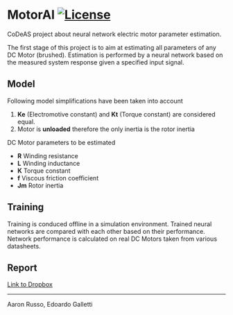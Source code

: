 # MotorAI [![License](https://img.shields.io/badge/License-MIT-red.svg?longCache=true&style=flat-square)](LICENSE)
CoDeAS project about neural network electric motor parameter estimation.

The first stage of this project is to aim at estimating all parameters
of any DC Motor (brushed). Estimation is performed by a neural network based on
the measured system response given a specified input
signal.

## Model
Following model simplifications have been taken into account
1. **Ke** (Electromotive constant) and **Kt** (Torque constant)
are considered equal.
2. Motor is **unloaded** therefore the only inertia is the rotor inertia

DC Motor parameters to be estimated
- **R** Winding resistance
- **L** Winding inductance
- **K** Torque constant
- **f** Viscous friction coefficient
- **Jm** Rotor inertia

## Training
Training is conduced offline in a simulation environment.
Trained neural networks are compared with each other
based on their performance. Network performance is calculated on
real DC Motors taken from various datasheets.

## Report

[Link to Dropbox](https://www.dropbox.com/s/a599eki0ps5sp7x/CoDeAS_Report_RG.pdf?dl=0)

---
Aaron Russo, Edoardo Galletti
